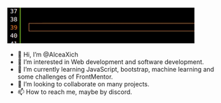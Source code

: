 ![Hello](hello.gif)
- 👋 Hi, I’m @AlceaXich
- 👀 I’m interested in Web development and software development.
- 🌱 I’m currently learning JavaScript, bootstrap, machine learning and some challenges of FrontMentor.
- 💞️ I’m looking to collaborate on many projects.
- 📫 How to reach me, maybe by discord.

<!---
AlceaXich/AlceaXich is a ✨ special ✨ repository because its `README.md` (this file) appears on your GitHub profile.
You can click the Preview link to take a look at your changes.
--->
